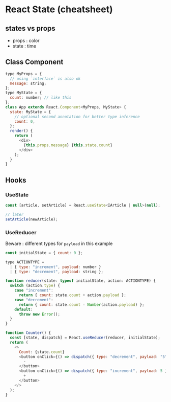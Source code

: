# React State (cheatsheet)

## states vs props

* props : color
* state : time


## Class Component

```javascript
type MyProps = {
  // using `interface` is also ok
  message: string;
};
type MyState = {
  count: number; // like this
};
class App extends React.Component<MyProps, MyState> {
  state: MyState = {
    // optional second annotation for better type inference
    count: 0,
  };
  render() {
    return (
      <div>
        {this.props.message} {this.state.count}
      </div>
    );
  }
}

```

## Hooks 

### UseState

```javascript
const [article, setArticle] = React.useState<IArticle | null>(null);

// later
setArticle(newArticle);

```

### UseReducer


Beware : different types for `payload` in this example

```javascript
const initialState = { count: 0 };

type ACTIONTYPE =
  | { type: "increment", payload: number }
  | { type: "decrement", payload: string };

function reducer(state: typeof initialState, action: ACTIONTYPE) {
  switch (action.type) {
    case "increment":
      return { count: state.count + action.payload };
    case "decrement":
      return { count: state.count - Number(action.payload) };
    default:
      throw new Error();
  }
}

function Counter() {
  const [state, dispatch] = React.useReducer(reducer, initialState);
  return (
    <>
      Count: {state.count}
      <button onClick={() => dispatch({ type: "decrement", payload: "5" })}>
        -
      </button>
      <button onClick={() => dispatch({ type: "increment", payload: 5 })}>
        +
      </button>
    </>
  );
}
```

